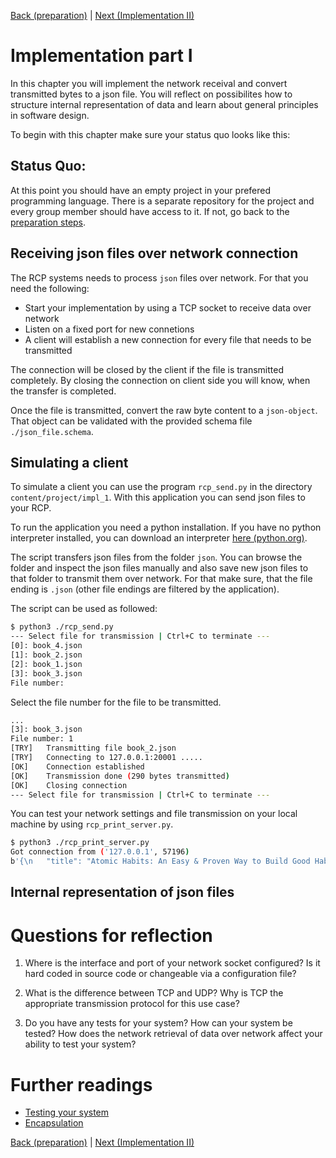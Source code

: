 [Back (preparation)](./preparation.md) | [Next (Implementation II)](./impl_2.md)

# Implementation part I
In this chapter you will implement the network receival and convert transmitted bytes to a json file. You will reflect on possibilites how to structure internal representation of data and learn about general principles in software design. 

To begin with this chapter make sure your status quo looks like this:

## Status Quo:
At this point you should have an empty project in your prefered programming language. There is a separate repository for the project and every group member should have access to it. If not, go back to the [preparation steps](./preparation.md).

## Receiving json files over network connection
The RCP systems needs to process `json` files over network. For that you need the following:

- Start your implementation by using a TCP socket to receive data over network
- Listen on a fixed port for new connetions
- A client will establish a new connection for every file that needs to be transmitted 

The connection will be closed by the client if the file is transmitted completely. By closing the connection on client side you will know, when the transfer is completed.

Once the file is transmitted, convert the raw byte content to a `json-object`. That object can be validated with the provided schema file `./json_file.schema`.  

## Simulating a client
To simulate a client you can use the program `rcp_send.py` in the directory `content/project/impl_1`. With this application you can send json files to your RCP.

To run the application you need a python installation. If you have no python interpreter installed, you can download an interpreter [here (python.org)](www.python.org).

The script transfers json files from the folder `json`. You can browse the folder and inspect the json files manually and also save new json files to that folder to transmit them over network. For that make sure, that the file ending is `.json` (other file endings are filtered by the application). 

The script can be used as followed:

```bash
$ python3 ./rcp_send.py 
--- Select file for transmission | Ctrl+C to terminate ---
[0]: book_4.json
[1]: book_2.json
[2]: book_1.json
[3]: book_3.json
File number: 
```

Select the file number for the file to be transmitted. 

```bash
...
[3]: book_3.json
File number: 1
[TRY]	Transmitting file book_2.json
[TRY]	Connecting to 127.0.0.1:20001 .....
[OK]	Connection established
[OK]	Transmission done (290 bytes transmitted)
[OK]	Closing connection
--- Select file for transmission | Ctrl+C to terminate ---
```

You can test your network settings and file transmission on your local machine by using `rcp_print_server.py`.

```bash
$ python3 ./rcp_print_server.py
Got connection from ('127.0.0.1', 57196)
b'{\n   "title": "Atomic Habits: An Easy & Proven Way to Build Good Habits & Break Bad Ones",\n   "author": "James Clear",\n   "isbn-10": "0735211299",\n   "quality": "very good",\n   "language": "english",\n   "publication_date": "2018/010/16",\n   "type": "hardcover",\n   "purchase_price": 2.90\n}\n'
```

## Internal representation of json files

# Questions for reflection
1) Where is the interface and port of your network socket configured? Is it hard coded in source code or changeable via a configuration file?

2) What is the difference between TCP and UDP? Why is TCP the appropriate transmission protocol for this use case?

3) Do you have any tests for your system? How can your system be tested? How does the network retrieval of data over network affect your ability to test your system?

# Further readings

- [Testing your system](../../material/testing.md)
- [Encapsulation](../../material/encapsulation.md)

[Back (preparation)](./preparation.md) | [Next (Implementation II)](../impl_2/impl_2.md)